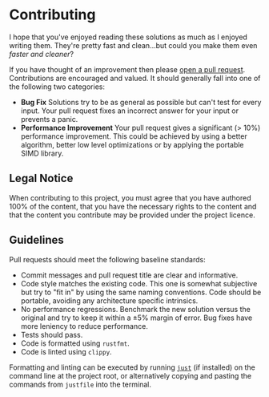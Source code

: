 # Contributing

I hope that you've enjoyed reading these solutions as much as I enjoyed writing them.
They're pretty fast and clean...but could you make them even *faster and cleaner*?

If you have thought of an improvement then please
[open a pull request](https://github.com/maneatingape/advent-of-code-rust/compare).
Contributions are encouraged and valued. It should generally fall into one of the
following two categories:

* **Bug Fix** Solutions try to be as general as possible but can't test for every input. Your pull
  request fixes an incorrect answer for your input or prevents a panic.
* **Performance Improvement** Your pull request gives a significant (> 10%) performance improvement.
  This could be achieved by using a better algorithm, better low level optimizations
  or by applying the portable SIMD library.

## Legal Notice

When contributing to this project, you must agree that you have authored 100% of the content,
that you have the necessary rights to the content and that the content you contribute
may be provided under the project licence.

## Guidelines

Pull requests should meet the following baseline standards:

* Commit messages and pull request title are clear and informative.
* Code style matches the existing code. This one is somewhat subjective but try to "fit in" by
  using the same naming conventions. Code should be portable, avoiding any architecture
  specific intrinsics.
* No performance regressions. Benchmark the new solution versus the original and try to keep it
  within a ±5% margin of error. Bug fixes have more leniency to reduce performance.
* Tests should pass.
* Code is formatted using `rustfmt`.
* Code is linted using `clippy`.

Formatting and linting can be executed by running [`just`](https://github.com/casey/just)
(if installed) on the command line at the project root, or alternatively copying and pasting
the commands from `justfile` into the terminal.
